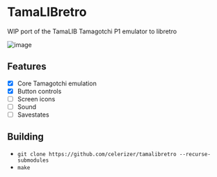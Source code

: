 # TamaLIBretro

WIP port of the TamaLIB Tamagotchi P1 emulator to libretro

![image](https://github.com/user-attachments/assets/c2170604-694e-4e3e-bf27-d2c72e4101e1)

## Features
- [x] Core Tamagotchi emulation
- [x] Button controls
- [ ] Screen icons
- [ ] Sound
- [ ] Savestates

## Building
* `git clone https://github.com/celerizer/tamalibretro --recurse-submodules`
* `make`
